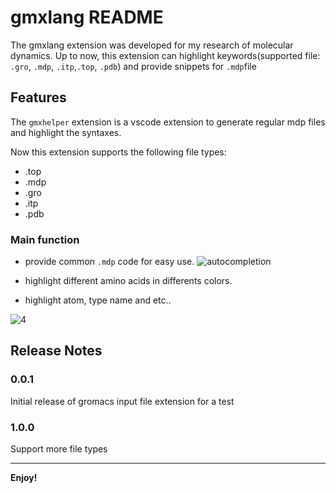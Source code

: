 # gmxlang README

The gmxlang extension was developed for my research of molecular dynamics.
Up to now, this extension can highlight keywords(supported file: `.gro`, `.mdp`, `.itp`,`.top`, `.pdb`) and provide snippets for `.mdp`file

## Features

The `gmxhelper` extension is a vscode extension to generate regular mdp files and highlight the syntaxes.

Now this extension supports the following file types:

- .top
- .mdp
- .gro
- .itp
- .pdb


### Main function
- provide common `.mdp` code for easy use.
![autocompletion](https://s4.ax1x.com/2022/02/07/HMGeyj.png)

- highlight different amino acids in differents colors.

- highlight atom, type name and etc..

![4](https://s4.ax1x.com/2022/02/07/HMGZlQ.png)



## Release Notes

### 0.0.1

Initial release of gromacs input file extension for a test

### 1.0.0

Support more file types

---

**Enjoy!**